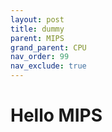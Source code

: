 ```yaml
---
layout: post
title: dummy
parent: MIPS
grand_parent: CPU
nav_order: 99
nav_exclude: true
---
```


# Hello MIPS